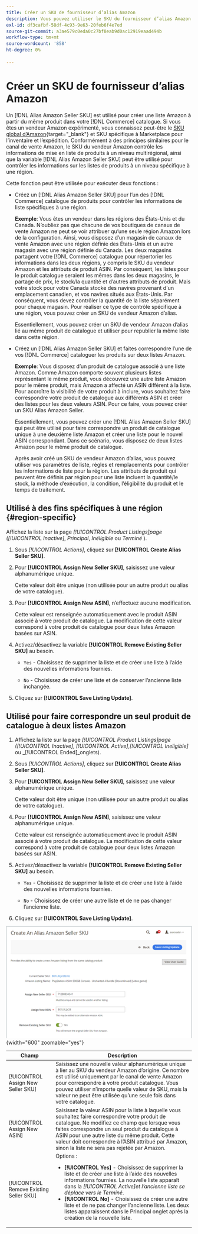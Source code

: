 ```yaml
---
title: Créer un SKU de fournisseur d’alias Amazon
description: Vous pouvez utiliser le SKU du fournisseur d’alias Amazon pour créer des listes Amazon multirégionales à partir de vos produits de catalogue Commerce.
exl-id: df3cafbf-58df-4c93-9e63-20feb6f4e7ed
source-git-commit: a3ae579c0eda0c27bf8eab9d0ac12919eaad494b
workflow-type: tm+mt
source-wordcount: '858'
ht-degree: 0%

---
```


# Créer un SKU de fournisseur d’alias Amazon

Un [!DNL Alias Amazon Seller SKU] est utilisé pour créer une liste Amazon à partir du même produit dans votre [!DNL Commerce] catalogue. Si vous êtes un vendeur Amazon expérimenté, vous connaissez peut-être le [SKU global d’Amazon](https://sellercentral.amazon.com/gp/help/external/help.html?itemID=201394090){target="_blank"} et SKU spécifique à Marketplace pour l’inventaire et l’expédition. Conformément à des principes similaires pour le canal de vente Amazon, le SKU du vendeur Amazon contrôle les informations de mise en liste de produits à un niveau multirégional, ainsi que la variable [!DNL Alias Amazon Seller SKU] peut être utilisé pour contrôler les informations sur les listes de produits à un niveau spécifique à une région.

Cette fonction peut être utilisée pour exécuter deux fonctions :

- Créez un [!DNL Alias Amazon Seller SKU] pour l’un des [!DNL Commerce] catalogue de produits pour contrôler les informations de liste spécifiques à une région.

   **Exemple**: Vous êtes un vendeur dans les régions des États-Unis et du Canada. N’oubliez pas que chacune de vos boutiques de canaux de vente Amazon ne peut se voir attribuer qu’une seule région Amazon lors de la configuration. Ainsi, vous disposez d’un magasin de canaux de vente Amazon avec une région définie des États-Unis et un autre magasin avec une région définie du Canada. Les deux magasins partagent votre [!DNL Commerce] catalogue pour répertorier les informations dans les deux régions, y compris le SKU du vendeur Amazon et les attributs de produit ASIN. Par conséquent, les listes pour le produit catalogue seraient les mêmes dans les deux magasins, le partage de prix, le stock/la quantité et d’autres attributs de produit. Mais votre stock pour votre Canada stocke des navires provenant d&#39;un emplacement canadien, et vos navires situés aux États-Unis. Par conséquent, vous devez contrôler la quantité de la liste séparément pour chaque magasin. Pour réaliser ce type de contrôle spécifique à une région, vous pouvez créer un SKU de vendeur Amazon d’alias.

   Essentiellement, vous pouvez créer un SKU de vendeur Amazon d’alias lié au même produit de catalogue et utiliser pour republier la même liste dans cette région.

- Créez un [!DNL Alias Amazon Seller SKU] et faites correspondre l’une de vos [!DNL Commerce] cataloguer les produits sur deux listes Amazon.

   **Exemple**: Vous disposez d’un produit de catalogue associé à une liste Amazon. Comme Amazon comporte souvent plusieurs listes représentant le même produit, vous découvrez une autre liste Amazon pour le même produit, mais Amazon a affecté un ASIN différent à la liste. Pour accroître la visibilité de votre produit à inclure, vous souhaitez faire correspondre votre produit de catalogue aux différents ASIN et créer des listes pour les deux valeurs ASIN. Pour ce faire, vous pouvez créer un SKU Alias Amazon Seller.

   Essentiellement, vous pouvez créer une [!DNL Alias Amazon Seller SKU] qui peut être utilisé pour faire correspondre un produit de catalogue unique à une deuxième liste Amazon et créer une liste pour le nouvel ASIN correspondant. Dans ce scénario, vous disposez de deux listes Amazon pour le même produit de catalogue.

   Après avoir créé un SKU de vendeur Amazon d’alias, vous pouvez utiliser vos paramètres de liste, règles et remplacements pour contrôler les informations de liste pour la région. Les attributs de produit qui peuvent être définis par région pour une liste incluent la quantité/le stock, la méthode d’exécution, la condition, l’éligibilité du produit et le temps de traitement.

## Utilisé à des fins spécifiques à une région {#region-specific}

Affichez la liste sur la page _[!UICONTROL Product Listings]_page (_[!UICONTROL Inactive]_, _Principal_, _Inéligible_ ou _Terminé_ ).

1. Sous _[!UICONTROL Actions]_, cliquez sur **[!UICONTROL Create Alias Seller SKU]**.

1. Pour **[!UICONTROL Assign New Seller SKU]**, saisissez une valeur alphanumérique unique.

   Cette valeur doit être unique (non utilisée pour un autre produit ou alias de votre catalogue).

1. Pour **[!UICONTROL Assign New ASIN]**, n’effectuez aucune modification.

   Cette valeur est renseignée automatiquement avec le produit ASIN associé à votre produit de catalogue. La modification de cette valeur correspond à votre produit de catalogue pour deux listes Amazon basées sur ASIN.

1. Activez/désactivez la variable **[!UICONTROL Remove Existing Seller SKU]** au besoin.

   - `Yes` - Choisissez de supprimer la liste et de créer une liste à l’aide des nouvelles informations fournies.

   - `No` - Choisissez de créer une liste et de conserver l’ancienne liste inchangée.

1. Cliquez sur **[!UICONTROL Save Listing Update]**.

## Utilisé pour faire correspondre un seul produit de catalogue à deux listes Amazon

1. Affichez la liste sur la page _[!UICONTROL Product Listings]_page (_[!UICONTROL Inactive]_, _[!UICONTROL Active]_,_[!UICONTROL Ineligible]_ ou _[!UICONTROL Ended]_onglets).

1. Sous _[!UICONTROL Actions]_, cliquez sur **[!UICONTROL Create Alias Seller SKU]**.

1. Pour **[!UICONTROL Assign New Seller SKU]**, saisissez une valeur alphanumérique unique.

   Cette valeur doit être unique (non utilisée pour un autre produit ou alias de votre catalogue).

1. Pour **[!UICONTROL Assign New ASIN]**, saisissez une valeur alphanumérique unique.

   Cette valeur est renseignée automatiquement avec le produit ASIN associé à votre produit de catalogue. La modification de cette valeur correspond à votre produit de catalogue pour deux listes Amazon basées sur ASIN.

1. Activez/désactivez la variable **[!UICONTROL Remove Existing Seller SKU]** au besoin.

   - `Yes` - Choisissez de supprimer la liste et de créer une liste à l’aide des nouvelles informations fournies.

   - `No` - Choisissez de créer une autre liste et de ne pas changer l’ancienne liste.

1. Cliquez sur **[!UICONTROL Save Listing Update]**.

![créer un SKU de fournisseur d’alias Amazon](assets/amazon-alias-sku-create.png){width="600" zoomable="yes"}

| Champ | Description |
|--- |--- |
| [!UICONTROL Assign New Seller SKU] | Saisissez une nouvelle valeur alphanumérique unique à lier au SKU du vendeur Amazon d’origine. Ce nombre est utilisé uniquement par le canal de vente Amazon pour correspondre à votre produit catalogue. Vous pouvez utiliser n’importe quelle valeur de SKU, mais la valeur ne peut être utilisée qu’une seule fois dans votre catalogue. |
| [!UICONTROL Assign New ASIN] | Saisissez la valeur ASIN pour la liste à laquelle vous souhaitez faire correspondre votre produit de catalogue. Ne modifiez ce champ que lorsque vous faites correspondre un seul produit du catalogue à ASIN pour une autre liste du même produit. Cette valeur doit correspondre à l’ASIN attribué par Amazon, sinon la liste ne sera pas rejetée par Amazon. |
| [!UICONTROL Remove Existing Seller SKU] | Options :<ul><li>**[!UICONTROL Yes]** - Choisissez de supprimer la liste et de créer une liste à l’aide des nouvelles informations fournies. La nouvelle liste apparaît dans la _[!UICONTROL Active]_et l’ancienne liste se déplace vers le_ Terminé&#x200B;_.</li><li>**[!UICONTROL No]** - Choisissez de créer une autre liste et de ne pas changer l’ancienne liste. Les deux listes apparaissent dans le Principal onglet après la création de la nouvelle liste.</li></ul> |
